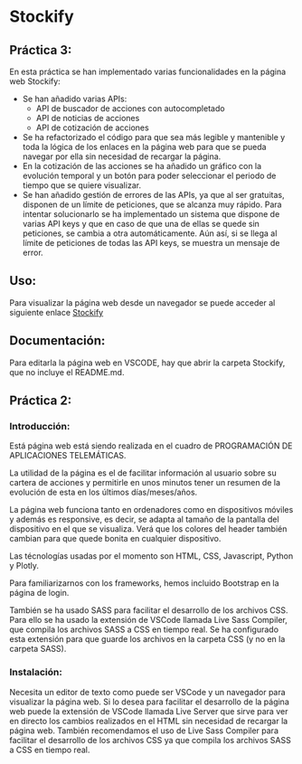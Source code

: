 # Stockify

## Práctica 3:
En esta práctica se han implementado varias funcionalidades en la página web Stockify:
- Se han añadido varias APIs:
    - API de buscador de acciones con autocompletado
    - API de noticias de acciones
    - API de cotización de acciones
- Se ha refactorizado el código para que sea más legible y mantenible y toda la lógica de los enlaces en la página web para que se pueda navegar por ella sin necesidad de recargar la página. 
- En la cotización de las acciones se ha añadido un gráfico con la evolución temporal y un botón para poder seleccionar el periodo de tiempo que se quiere visualizar.
- Se han añadido gestión de errores de las APIs, ya que al ser gratuitas, disponen de un límite de peticiones, que se alcanza muy rápido. Para intentar solucionarlo se ha implementado un sistema que dispone de varias API keys y que en caso de que una de ellas se quede sin peticiones, se cambia a otra automáticamente. Aún así, si se llega al límite de peticiones de todas las API keys, se muestra un mensaje de error.

## Uso:
Para visualizar la página web desde un navegador se puede acceder al siguiente enlace [Stockify](https://carlos-ag.github.io/202010774-GITT-PAT-practica-3/Stockify/html/index.html)

## Documentación:
Para editarla la página web en VSCODE, hay que abrir la carpeta Stockify, que no incluye el README.md.

## Práctica 2:

### Introducción:
Está página web está siendo realizada en el cuadro de PROGRAMACIÓN DE APLICACIONES TELEMÁTICAS. 

La utilidad de la página es el de facilitar información al usuario sobre su cartera de acciones y permitirle en unos minutos tener un resumen de la evolución de esta en los últimos días/meses/años. 

La página web funciona tanto en ordenadores como en dispositivos móviles y además es responsive, es decir, se adapta al tamaño de la pantalla del dispositivo en el que se visualiza. Verá que los colores del header también cambian para que quede bonita en cualquier dispositivo.

Las técnologías usadas por el momento son HTML, CSS, Javascript, Python y Plotly.

Para familiarizarnos con los frameworks, hemos incluido Bootstrap en la página de login.

También se ha usado SASS para facilitar el desarrollo de los archivos CSS. Para ello se ha usado la extensión de VSCode llamada Live Sass Compiler, que compila los archivos SASS a CSS en tiempo real. Se ha configurado esta extensión para que guarde los archivos en la carpeta CSS (y no en la carpeta SASS).

### Instalación:
Necesita un editor de texto como puede ser VSCode y un navegador para visualizar la página web.
Si lo desea para facilitar el desarrollo de la página web puede la extensión de VSCode llamada Live Server que sirve para ver en directo los cambios realizados en el HTML sin necesidad de recargar la página web. También recomendamos el uso de Live Sass Compiler para facilitar el desarrollo de los archivos CSS ya que compila los archivos SASS a CSS en tiempo real.